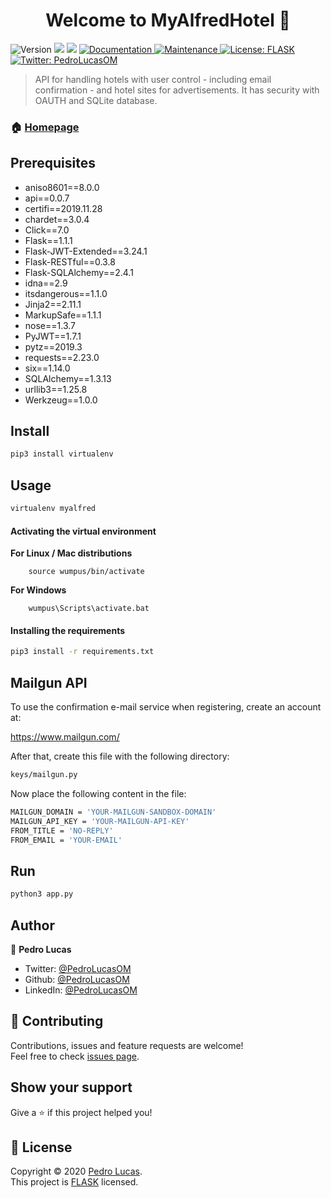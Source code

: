 <h1 align="center">Welcome to MyAlfredHotel 👋</h1>
<p>
  <img alt="Version" src="https://img.shields.io/badge/version-1.0.0-blue.svg?cacheSeconds=2592000" />
  <img src="https://img.shields.io/badge/Flask-1.1.1-blue.svg" />
  <img src="https://img.shields.io/badge/FlaskRESTful-0.3.8-blue.svg" />
  <a href="https://github.com/PedroLucasOM/MyAlfredHotel#readme" target="_blank">
    <img alt="Documentation" src="https://img.shields.io/badge/documentation-yes-green.svg" />
  </a>
  <a href="https://github.com/kefranabg/readme-md-generator/graphs/commit-activity" target="_blank">
    <img alt="Maintenance" src="https://img.shields.io/badge/maintained-yes-green.svg" />
  </a>
  <a href="https://github.com/PedroLucasOM/MyAlfredHotel/blob/master/LICENSE.rst" target="_blank">
    <img alt="License: FLASK" src="https://img.shields.io/github/license/PedroLucasOM/MyAlfredHotel" />
  </a>
  <a href="https://twitter.com/PedroLucasOM" target="_blank">
    <img alt="Twitter: PedroLucasOM" src="https://img.shields.io/twitter/follow/PedroLucasOM.svg?style=social" />
  </a>
</p>

> API for handling hotels with user control - including email confirmation - and hotel sites for advertisements. It has security with OAUTH and SQLite database.

### 🏠 [Homepage](https://github.com/PedroLucasOM/MyAlfredHotel)

## Prerequisites

- aniso8601==8.0.0
- api==0.0.7
- certifi==2019.11.28
- chardet==3.0.4
- Click==7.0
- Flask==1.1.1
- Flask-JWT-Extended==3.24.1
- Flask-RESTful==0.3.8
- Flask-SQLAlchemy==2.4.1
- idna==2.9
- itsdangerous==1.1.0
- Jinja2==2.11.1
- MarkupSafe==1.1.1
- nose==1.3.7
- PyJWT==1.7.1
- pytz==2019.3
- requests==2.23.0
- six==1.14.0
- SQLAlchemy==1.3.13
- urllib3==1.25.8
- Werkzeug==1.0.0

## Install

```sh
pip3 install virtualenv
```

## Usage

```sh
virtualenv myalfred
```

#### Activating the virtual environment

**For Linux / Mac distributions**

        source wumpus/bin/activate

**For Windows**

        wumpus\Scripts\activate.bat

#### Installing the requirements

```sh
pip3 install -r requirements.txt
```

## Mailgun API

To use the confirmation e-mail service when registering, create an account at:

https://www.mailgun.com/

After that, create this file with the following directory:

```sh
keys/mailgun.py
```

Now place the following content in the file:

```sh
MAILGUN_DOMAIN = 'YOUR-MAILGUN-SANDBOX-DOMAIN'
MAILGUN_API_KEY = 'YOUR-MAILGUN-API-KEY'
FROM_TITLE = 'NO-REPLY'
FROM_EMAIL = 'YOUR-EMAIL'
```

## Run

```sh
python3 app.py
```

## Author

👤 **Pedro Lucas**

* Twitter: [@PedroLucasOM](https://twitter.com/PedroLucasOM)
* Github: [@PedroLucasOM](https://github.com/PedroLucasOM)
* LinkedIn: [@PedroLucasOM](https://linkedin.com/in/PedroLucasOM)

## 🤝 Contributing

Contributions, issues and feature requests are welcome!<br />Feel free to check [issues page](https://github.com/PedroLucasOM/MyAlfredHotel/issues). 

## Show your support

Give a ⭐️ if this project helped you!

## 📝 License

Copyright © 2020 [Pedro Lucas](https://github.com/PedroLucasOM).<br />
This project is [FLASK](https://github.com/PedroLucasOM/MyAlfredHotel/blob/master/LICENSE.rst) licensed.
